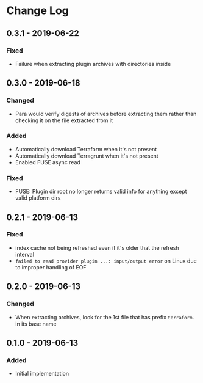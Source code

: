 # Change Log

## 0.3.1 - 2019-06-22

### Fixed

- Failure when extracting plugin archives with directories inside 

## 0.3.0 - 2019-06-18

### Changed

- Para would verify digests of archives before extracting them rather than checking it on the file extracted from it

### Added

- Automatically download Terraform when it's not present
- Automatically download Terragrunt when it's not present
- Enabled FUSE async read 

### Fixed

- FUSE: Plugin dir root no longer returns valid info for anything except valid platform dirs

## 0.2.1 - 2019-06-13

### Fixed

- index cache not being refreshed even if it's older that the refresh interval 
- `failed to read provider plugin ...: input/output error` on Linux due to improper handling of EOF 

## 0.2.0 - 2019-06-13

### Changed

- When extracting archives, look for the 1st file that has prefix `terraform-` in its base name

## 0.1.0 - 2019-06-13

### Added

- Initial implementation
